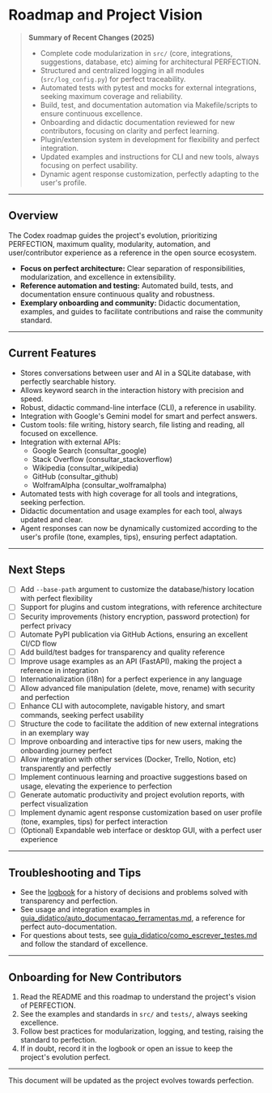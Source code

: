 # Roadmap and Project Vision

> **Summary of Recent Changes (2025)**
> - Complete code modularization in `src/` (core, integrations, suggestions, database, etc) aiming for architectural PERFECTION.
> - Structured and centralized logging in all modules (`src/log_config.py`) for perfect traceability.
> - Automated tests with pytest and mocks for external integrations, seeking maximum coverage and reliability.
> - Build, test, and documentation automation via Makefile/scripts to ensure continuous excellence.
> - Onboarding and didactic documentation reviewed for new contributors, focusing on clarity and perfect learning.
> - Plugin/extension system in development for flexibility and perfect integration.
> - Updated examples and instructions for CLI and new tools, always focusing on perfect usability.
> - Dynamic agent response customization, perfectly adapting to the user's profile.

---

## Overview
The Codex roadmap guides the project's evolution, prioritizing PERFECTION, maximum quality, modularity, automation, and user/contributor experience as a reference in the open source ecosystem.

- **Focus on perfect architecture:** Clear separation of responsibilities, modularization, and excellence in extensibility.
- **Reference automation and testing:** Automated build, tests, and documentation ensure continuous quality and robustness.
- **Exemplary onboarding and community:** Didactic documentation, examples, and guides to facilitate contributions and raise the community standard.

---

## Current Features
- Stores conversations between user and AI in a SQLite database, with perfectly searchable history.
- Allows keyword search in the interaction history with precision and speed.
- Robust, didactic command-line interface (CLI), a reference in usability.
- Integration with Google's Gemini model for smart and perfect answers.
- Custom tools: file writing, history search, file listing and reading, all focused on excellence.
- Integration with external APIs:
  - Google Search (consultar_google)
  - Stack Overflow (consultar_stackoverflow)
  - Wikipedia (consultar_wikipedia)
  - GitHub (consultar_github)
  - WolframAlpha (consultar_wolframalpha)
- Automated tests with high coverage for all tools and integrations, seeking perfection.
- Didactic documentation and usage examples for each tool, always updated and clear.
- Agent responses can now be dynamically customized according to the user's profile (tone, examples, tips), ensuring perfect adaptation.

---

## Next Steps
- [ ] Add `--base-path` argument to customize the database/history location with perfect flexibility
- [ ] Support for plugins and custom integrations, with reference architecture
- [ ] Security improvements (history encryption, password protection) for perfect privacy
- [ ] Automate PyPI publication via GitHub Actions, ensuring an excellent CI/CD flow
- [ ] Add build/test badges for transparency and quality reference
- [ ] Improve usage examples as an API (FastAPI), making the project a reference in integration
- [ ] Internationalization (i18n) for a perfect experience in any language
- [ ] Allow advanced file manipulation (delete, move, rename) with security and perfection
- [ ] Enhance CLI with autocomplete, navigable history, and smart commands, seeking perfect usability
- [ ] Structure the code to facilitate the addition of new external integrations in an exemplary way
- [ ] Improve onboarding and interactive tips for new users, making the onboarding journey perfect
- [ ] Allow integration with other services (Docker, Trello, Notion, etc) transparently and perfectly
- [ ] Implement continuous learning and proactive suggestions based on usage, elevating the experience to perfection
- [ ] Generate automatic productivity and project evolution reports, with perfect visualization
- [ ] Implement dynamic agent response customization based on user profile (tone, examples, tips) for perfect interaction
- [ ] (Optional) Expandable web interface or desktop GUI, with a perfect user experience

---

## Troubleshooting and Tips
- See the [logbook](diario_de_bordo.md) for a history of decisions and problems solved with transparency and perfection.
- See usage and integration examples in [guia_didatico/auto_documentacao_ferramentas.md](guia_didatico/auto_documentacao_ferramentas.md), a reference for perfect auto-documentation.
- For questions about tests, see [guia_didatico/como_escrever_testes.md](guia_didatico/como_escrever_testes.md) and follow the standard of excellence.

---

## Onboarding for New Contributors
1. Read the README and this roadmap to understand the project's vision of PERFECTION.
2. See the examples and standards in `src/` and `tests/`, always seeking excellence.
3. Follow best practices for modularization, logging, and testing, raising the standard to perfection.
4. If in doubt, record it in the logbook or open an issue to keep the project's evolution perfect.

---

This document will be updated as the project evolves towards perfection.

